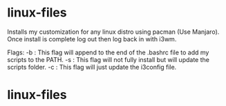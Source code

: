 # linux-files
Installs my customization for any linux distro using pacman (Use Manjaro).
Once install is complete log out then log back in with i3wm.

Flags:
 -b : This flag will append to the end of the .bashrc file to add my scripts to the PATH. 
 -s : This flag will not fully install but will update the scripts folder.
 -c : This flag will just update the i3config file.
# linux-files
